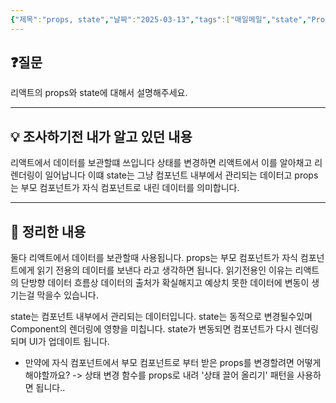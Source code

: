 ```yaml
---
{"제목":"props, state","날짜":"2025-03-13","tags":["매일메일","state","Props","React"],"dg-publish":true,"permalink":"/매일메일/25년3월/props, state/","dgPassFrontmatter":true,"updated":"2025-04-11T00:48:50.072+09:00"}
---
```


## ❓질문

리액트의 props와 state에 대해서 설명해주세요.

---
## 💡 조사하기전 내가 알고 있던 내용

리액트에서 데이터를 보관할떄 쓰입니다
상태를 변경하면 리액트에서 이를 알아채고 리렌더링이 일어납니다 이떄 state는 그냥 컴포넌트 내부에서 관리되는 데이터고 props는 부모 컴포넌트가 자식 컴포넌트로 내린 데이터를 의미합니다.

---
## 🏫 정리한 내용

둘다 리액트에서 데이터를 보관할때 사용됩니다.
props는 부모 컴포넌트가 자식 컴포넌트에게 읽기 전용의 데이터를 보낸다 라고 생각하면 됩니다. 읽기전용인 이유는 리액트의 단방향 데이터 흐름상 데이터의 출처가 확실해지고 예상치 못한 데이터에 변동이 생기는걸 막을수 있습니다.

state는 컴포넌트 내부에서 관리되는 데이터입니다. state는 동적으로 변경될수있며
Component의 렌더링에 영향을 미칩니다. state가 변동되면 컴포넌트가 다시 렌더링 되며 UI가 업데이트 됩니다.

* 만약에 자식 컴포넌트에서 부모 컴포넌트로 부터 받은 props를 변경할려면 어떻게 해야할까요?
-> 상태 변경 함수를 props로 내려 '상태 끌어 올리기' 패턴을 사용하면 됩니다..